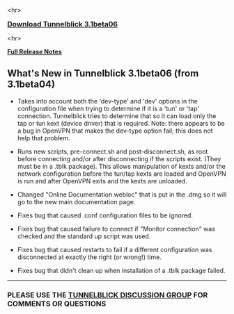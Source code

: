 

&lt;hr&gt;


<font size='3'><b><a href='http://tunnelblick.googlecode.com/files/Tunnelblick_3.1beta06.dmg'>Download Tunnelblick 3.1beta06</a></b></font>


&lt;hr&gt;



**[Full Release Notes](RlsNotes.md)**

## What's New in Tunnelblick 3.1beta06 (from 3.1beta04) ##
  * Takes into account both the 'dev-type' and 'dev' options in the configuration file when trying to determine if it is a 'tun' or 'tap' connection. Tunnelblick tries to determine that so it can load only the tap or tun kext (device driver) that is required. Note: there appears to be a bug in OpenVPN that makes the dev-type option fail; this does not help that problem.

  * Runs new scripts, pre-connect.sh and post-disconnect.sh, as root before connecting and/or after disconnecting if the scripts exist. (They must be in a .tblk package). This allows manipulation of kexts and/or the network configuration before the tun/tap kexts are loaded and OpenVPN is run and after OpenVPN exits and the kexts are unloaded.

  * Changed "Online Documentation.webloc" that is put in the .dmg so it will go to the new main documentation page.

  * Fixes bug that caused .conf configuration files to be ignored.

  * Fixes bug that caused failure to connect if "Monitor connection" was checked and the standard up script was used.

  * Fixes bug that caused restarts to fail if a different configuration was disconnected at exactly the right (or wrong!) time.

  * Fixes bug that didn't clean up when installation of a .tblk package failed.


---


### PLEASE USE THE [TUNNELBLICK DISCUSSION GROUP](http://groups.google.com/group/tunnelblick-discuss) FOR COMMENTS OR QUESTIONS